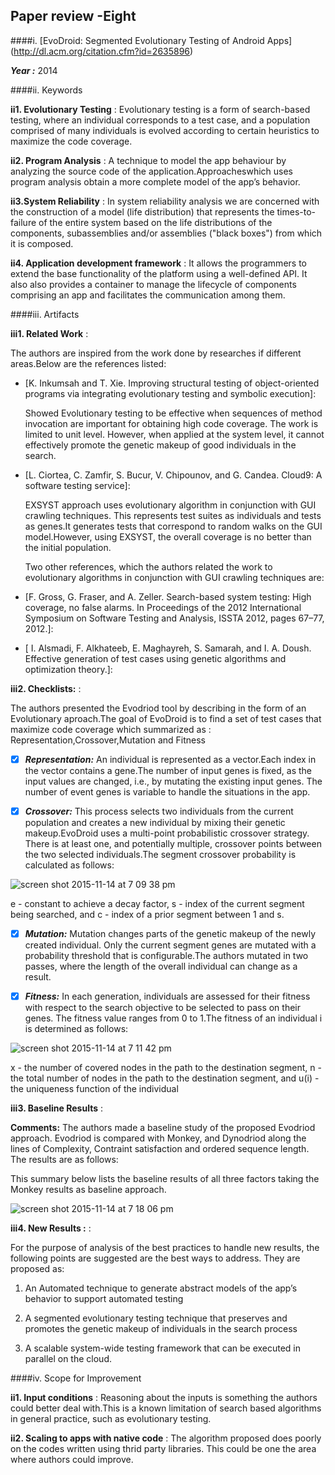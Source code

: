 ## Paper review -Eight
####i. [EvoDroid: Segmented Evolutionary Testing of Android Apps] (http://dl.acm.org/citation.cfm?id=2635896) 

***Year :*** 2014

####ii. Keywords

**ii1. Evolutionary Testing** :  Evolutionary testing is a form of search-based testing, where an individual corresponds to a test case, and a population comprised of many individuals is evolved according to certain heuristics to maximize the code coverage.

**ii2. Program Analysis** :  A technique to model the app behaviour by analyzing the source code of the application.Approacheswhich uses program analysis obtain a more complete model of the app’s behavior.

**ii3.System Reliability** : In system reliability analysis we are concerned with the construction of a model (life distribution) that represents the times-to-failure of the entire system based on the life distributions of the components, subassemblies and/or assemblies ("black boxes") from which it is composed.

**ii4. Application development framework** :  It allows the programmers to extend the base functionality of the platform using a well-defined API. It also also provides a container to manage the lifecycle of components comprising an app and facilitates the communication among them.

####iii. Artifacts

**iii1. Related Work** :

The authors are inspired from the work done by researches if different areas.Below are the references listed:

- [K. Inkumsah and T. Xie. Improving structural testing of object-oriented programs via integrating evolutionary testing and symbolic execution]: 

   Showed Evolutionary testing to be effective when sequences of method invocation are important for obtaining high code coverage. The work is limited to unit level. However, when applied at the system level, it cannot effectively promote the genetic makeup of good individuals in the search.

- [L. Ciortea, C. Zamfir, S. Bucur, V. Chipounov, and
G. Candea. Cloud9: A software testing service]: 

  EXSYST approach uses evolutionary algorithm in conjunction with GUI crawling techniques. This represents test suites as individuals and tests as genes.It generates tests that correspond to random walks on the GUI model.However, using EXSYST, the overall coverage is no better than the initial population.
  
  Two other references, which the authors related the work to evolutionary algorithms in conjunction with GUI crawling techniques are:

- [F. Gross, G. Fraser, and A. Zeller. Search-based system testing: High coverage, no false alarms. In Proceedings of the 2012 International Symposium on Software Testing and Analysis, ISSTA 2012, pages 67–77, 2012.]: 

- [ I. Alsmadi, F. Alkhateeb, E. Maghayreh, S. Samarah, and I. A. Doush. Effective generation of test cases using genetic algorithms and optimization theory.]: 

**iii2. Checklists:** : 

The authors presented the Evodriod tool by describing in the form of an Evolutionary aproach.The goal of EvoDroid is to find a set of test cases that maximize code coverage which summarized as : Representation,Crossover,Mutation and Fitness

- [x] ***Representation:***  An individual is represented as a vector.Each index in the vector contains a gene.The number of input genes is fixed, as the input values are changed, i.e., by mutating the existing input genes. The number of event genes is variable to handle the situations in the app.

- [x] ***Crossover:*** This process selects two individuals from the current population and creates a new individual by mixing their genetic makeup.EvoDroid uses a multi-point probabilistic crossover strategy. There is at least one, and potentially multiple, crossover points between the two selected individuals.The segment crossover probability is calculated as follows:

![screen shot 2015-11-14 at 7 09 38 pm](https://cloud.githubusercontent.com/assets/10588000/11166500/4488b602-8b03-11e5-8f56-85db93f27030.png)

 e - constant to achieve a decay factor, s - index of the current segment being searched, and c - index of a prior segment between 1 and s. 

- [x] ***Mutation:*** Mutation changes parts of the genetic makeup of the newly created individual. Only the current segment genes are mutated with a probability threshold that is configurable.The authors mutated in two passes, where the length of the overall individual can change as a result.

- [x] ***Fitness:*** In each generation, individuals are assessed for their fitness with respect to the search objective to be selected to pass on their genes. The fitness value ranges from 0 to 1.The fitness of an individual i is determined as follows:

![screen shot 2015-11-14 at 7 11 42 pm](https://cloud.githubusercontent.com/assets/10588000/11166510/90362562-8b03-11e5-8f95-69e6583ea972.png)

x - the number of covered nodes in the path to the destination segment, n - the total number of nodes in the path to the destination segment, and u(i) - the uniqueness function of the individual 


**iii3. Baseline Results** :

**Comments:** The authors made a baseline study of the proposed Evodriod approach. Evodriod is compared with Monkey, and Dynodriod along the lines of Complexity, Contraint satisfaction and ordered sequence length. The results are as follows:

This summary below lists the baseline results of all three factors taking the Monkey results as baseline approach.

![screen shot 2015-11-14 at 7 18 06 pm](https://cloud.githubusercontent.com/assets/10588000/11166516/75fdf78c-8b04-11e5-8a55-3a355979d80b.png)

**iii4. New Results :** : 

For the purpose of analysis of the best practices to handle new results, the following points are suggested are the best ways to address. They are proposed as:

1. An Automated technique to generate abstract models of the app’s behavior to support automated testing

2. A segmented evolutionary testing technique that preserves and promotes the genetic makeup of individuals in the search process

3. A scalable system-wide testing framework that can be executed in parallel on the cloud.

####iv. Scope for Improvement

**ii1. Input conditions** :  Reasoning about the inputs is something the authors could better deal with.This is a known limitation of search based algorithms in general practice, such as evolutionary testing.

**ii2. Scaling to apps with native code** :  The algorithm proposed does poorly on the codes written using thrid party libraries. This could be one the area where authors could improve.

